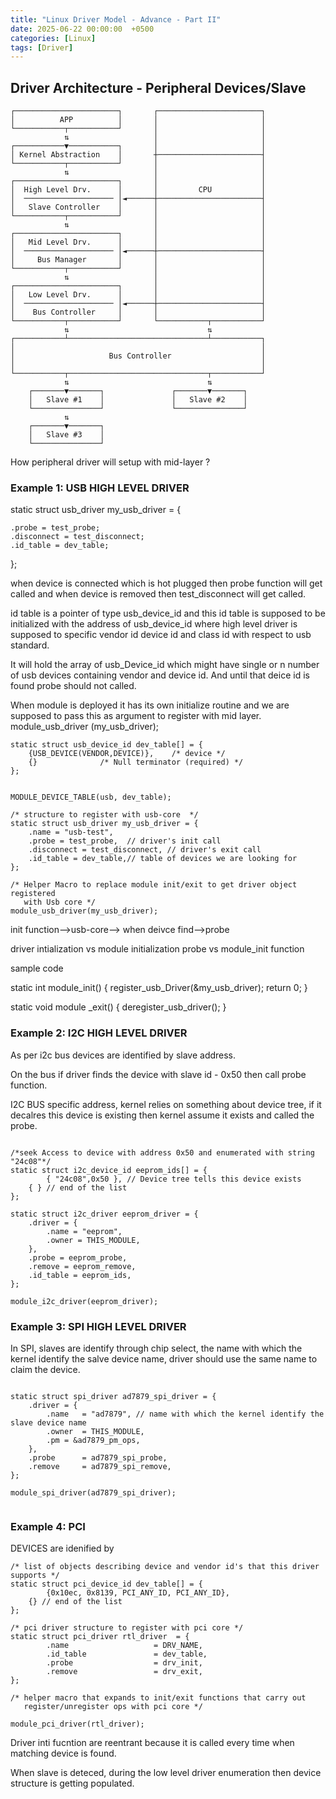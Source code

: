 ```yaml
---
title: "Linux Driver Model - Advance - Part II"
date: 2025-06-22 00:00:00  +0500
categories: [Linux]
tags: [Driver]
---
```


## Driver Architecture - Peripheral Devices/Slave

```
┌───────────────────────┐       ┌───────────────────────┐
│          APP          │       │                       │
└───────────┬───────────┘       │                       │
            ⇅                   │                       │
┌───────────▼───────────┐       │                       │
│ Kernel Abstraction    │       ┼───────────────────────┤
└───────────┬───────────┘       │                       │
            ⇅                   │                       │
┌───────────────────────┐       │                       │
│  High Level Drv.      │       │         CPU           │
│  ──────────────────── │◄──────┼───────────────────────┤
│   Slave Controller    │       │                       │
└───────────┬───────────┘       │                       │
            ⇅                   │                       │
┌───────────────────────┐       │                       │
│   Mid Level Drv.      │       │                       │
│  ──────────────────── │◄──────┼───────────────────────┤
│     Bus Manager       │       │                       │
└───────────┬───────────┘       │                       │
            ⇅                   │                       │
┌───────────────────────┐       │                       │
│   Low Level Drv.      │       │                       │
│  ──────────────────── │◄──────┼───────────────────────┤
│    Bus Controller     │       │                       │
└───────────┬───────────┘       └───────────┬───────────┘
            ⇅                               ⇅
┌───────────┴───────────────────────────────┴───────────┐
│                                                       │
│                     Bus Controller                    │
│                                                       │
└───────────┬───────────────────────────────┬───────────┘
            ⇅                               ⇅
    ┌───────▼───────┐               ┌───────▼───────┐
    │   Slave #1    │               │   Slave #2    │
    └───────────────┘               └───────────────┘
            ⇅
    ┌───────▼───────┐
    │   Slave #3    │
    └───────────────┘
```

How peripheral driver will setup with mid-layer ? 

### Example 1: USB HIGH LEVEL DRIVER

static struct usb_driver my_usb_driver = {

    .probe = test_probe;
    .disconnect = test_disconnect;
    .id_table = dev_table;
};

when device is connected which is hot plugged then probe function will get called and when device
is removed then test_disconnect will get called. 

id table is a pointer of type usb_device_id and this id table is supposed to be initialized with the
address of usb_device_id where high level driver is supposed to specific vendor id device id and 
class id with respect to usb standard.


It will hold the array of usb_Device_id which might have single or n number of usb devices containing
vendor and device id. And until that deice id is found probe should not called. 


When module is deployed it has its own initialize routine and we are supposed to pass this as argument
to register with mid layer.
module_usb_driver (my_usb_driver);

```
static struct usb_device_id dev_table[] = {
	{USB_DEVICE(VENDOR,DEVICE)},	/* device */
	{}				/* Null terminator (required) */
};


MODULE_DEVICE_TABLE(usb, dev_table);

/* structure to register with usb-core  */
static struct usb_driver my_usb_driver = {
	.name = "usb-test",
	.probe = test_probe,  // driver's init call
	.disconnect = test_disconnect, // driver's exit call
	.id_table = dev_table,// table of devices we are looking for
};

/* Helper Macro to replace module init/exit to get driver object registered
   with Usb core */
module_usb_driver(my_usb_driver);

```

init function-->usb-core--> when deivce find-->probe

driver intialization vs module initialization
probe vs module_init function

sample code 

static int module_init()
{
    register_usb_Driver(&my_usb_driver);
    return 0;
}

static void module _exit()
{
    deregister_usb_driver();
}

### Example 2: I2C HIGH LEVEL DRIVER

As per i2c bus devices are identified by slave address.

On the bus if driver finds the device with slave id - 0x50 then call probe function.

I2C BUS specific address, kernel relies on something about device tree, if it decalres this device
is existing then kernel assume it exists and called the probe.

```

/*seek Access to device with address 0x50 and enumerated with string "24c08"*/
static struct i2c_device_id eeprom_ids[] = {
        { "24c08",0x50 }, // Device tree tells this device exists
	{ } // end of the list
};

static struct i2c_driver eeprom_driver = {
	.driver = {
		.name = "eeprom",
		.owner = THIS_MODULE,
	},
	.probe = eeprom_probe,
	.remove = eeprom_remove,
	.id_table = eeprom_ids,
};

module_i2c_driver(eeprom_driver);

```

### Example 3: SPI HIGH LEVEL DRIVER

In SPI, slaves are identify through chip select, the name with which the kernel identify the salve 
device name, driver should use the same name to claim the device. 

```

static struct spi_driver ad7879_spi_driver = {
	.driver = {
		.name	= "ad7879", // name with which the kernel identify the slave device name
		.owner	= THIS_MODULE,
		.pm	= &ad7879_pm_ops,
	},
	.probe		= ad7879_spi_probe,
	.remove		= ad7879_spi_remove,
};

module_spi_driver(ad7879_spi_driver);


```

### Example 4: PCI

DEVICES are idenified by 

```
/* list of objects describing device and vendor id's that this driver supports */
static struct pci_device_id dev_table[] = {
        {0x10ec, 0x8139, PCI_ANY_ID, PCI_ANY_ID},
	{} // end of the list
};

/* pci driver structure to register with pci core */
static struct pci_driver rtl_driver  = {
        .name                   = DRV_NAME,
        .id_table               = dev_table,
        .probe                  = drv_init,
        .remove                 = drv_exit,
};

/* helper macro that expands to init/exit functions that carry out
   register/unregister ops with pci core */

module_pci_driver(rtl_driver);

```

Driver inti fucntion are reentrant because it is called every time when matching device is found.

When slave is deteced, during the low level driver enumeration then device structure is getting
populated. 










